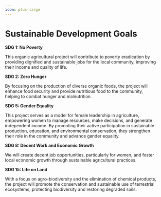 ```yaml
---
icon: plus-large
---
```


# Sustainable Development Goals

**SDG 1: No Poverty**

This organic agricultural project will contribute to poverty eradication by providing dignified and sustainable jobs for the local community, improving their income and quality of life.

**SDG 2: Zero Hunger**

By focusing on the production of diverse organic foods, the project will enhance food security and provide nutritious food to the community, helping to combat hunger and malnutrition.

**SDG 5: Gender Equality**

This project serves as a model for female leadership in agriculture, empowering women to manage resources, make decisions, and generate independent income. By promoting their active participation in sustainable production, education, and environmental conservation, they strengthen their role in the community and advance gender equality.

**SDG 8: Decent Work and Economic Growth**

We will create decent job opportunities, particularly for women, and foster local economic growth through sustainable agricultural practices.

**SDG 15: Life on Land**

With a focus on agro-biodiversity and the elimination of chemical products, the project will promote the conservation and sustainable use of terrestrial ecosystems, protecting biodiversity and restoring degraded soils.
